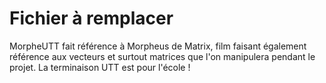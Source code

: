 # Fichier à remplacer
MorpheUTT fait référence à Morpheus de Matrix, film faisant également référence aux vecteurs et surtout matrices que l'on manipulera pendant le projet. La terminaison UTT est pour l'école !

